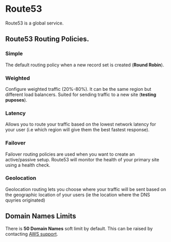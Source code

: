 # Route53

Route53 is a global service.

## Route53 Routing Policies.

### Simple

The default routing policy when a new record set is created (**Round Robin**).

### Weighted

Configure weighted traffic (20%-80%). It can be the same region but different load balancers. Suited for sending traffic to a new site (**testing puposes**).

### Latency

Allows you to route your traffic based on the lowest network latency for your user (i.e which region will give them the best fastest response).

### Failover

Failover routing policies are used when you want to create an active/passive setup. Route53 will monitor the health of your primary site using a health check.

### Geolocation

Geolocation routing lets you choose where your traffic will be sent based on the geographic location of your users (ie the location where the DNS quyries originated)

## Domain Names Limits

There is **50 Domain Names** soft limit by default. This can be raised by contacting [AWS support](http://aws.amazon.com/route53/faqs/).
